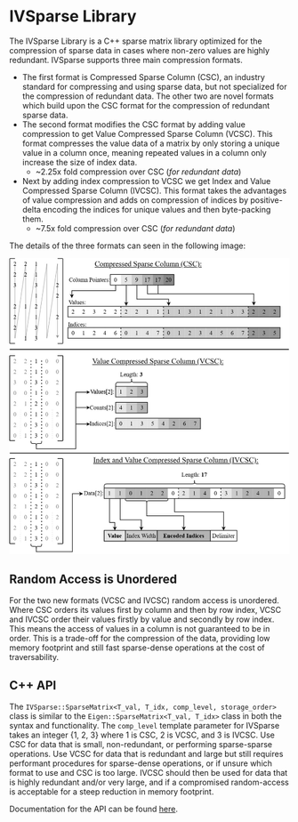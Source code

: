 # IVSparse Library

The IVSparse Library is a C++ sparse matrix library optimized for the compression of sparse data in cases where non-zero values are highly redundant. IVSparse supports three main compression formats. 

* The first format is Compressed Sparse Column (CSC), an industry standard for compressing and using sparse data, but not specialized for the compression of redundant data. The other two are novel formats which build upon the CSC format for the compression of redundant sparse data.
* The second format modifies the CSC format by adding value compression to get Value Compressed Sparse Column (VCSC). This format compresses the value data of a matrix by only storing a unique value in a column once, meaning repeated values in a column only increase the size of index data. 
  * ~2.25x fold compression over CSC  (*for redundant data*)
* Next by adding index compression to VCSC we get Index and Value Compressed Sparse Column (IVCSC). This format takes the advantages of value compression and adds on compression of indices by positive-delta encoding the indices for unique values and then byte-packing them. 
  * ~7.5x fold compression over CSC (*for redundant data*)

The details of the three formats can seen in the following image:

![Data Structure Figure](doc/images/data_structure_fig.jpg)

## Random Access is Unordered

For the two new formats (VCSC and IVCSC) random access is unordered. Where CSC orders its values first by column and then by row index, VCSC and IVCSC order their values firstly by value and secondly by row index. This means the access of values in a column is not guaranteed to be in order. This is a trade-off for the compression of the data, providing low memory footprint and still fast sparse-dense operations at the cost of traversability.

## C++ API

The `IVSparse::SparseMatrix<T_val, T_idx, comp_level, storage_order>` class is similar to the `Eigen::SparseMatrix<T_val, T_idx>` class in both the syntax and functionality. The `comp_level` template parameter for IVSparse takes an integer {1, 2, 3} where 1 is CSC, 2 is VCSC, and 3 is IVCSC. Use CSC for data that is small, non-redundant, or performing sparse-sparse operations. Use VCSC for data that is redundant and large but still requires performant procedures for sparse-dense operations, or if unsure which format to use and CSC is too large. IVCSC should then be used for data that is highly redundant and/or very large, and if a compromised random-access is acceptable for a steep reduction in memory footprint.

Documentation for the API can be found [here](https://seth-wolfgang.github.io/IVSparse/).
